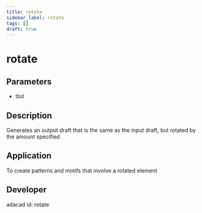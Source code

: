 ```yaml
---
title: rotate
sidebar_label: rotate
tags: []
draft: true
---
```

# rotate
<!--![file](./img/rotate.png)-->
## Parameters
- tbd
## Description
Generates an output draft that is the same as the input draft, but rotated by the amount specified
## Application
To create patterns and motifs that involve a rotated element
## Developer
adacad id: rotate
